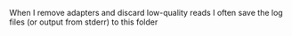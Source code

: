 When I remove adapters and discard low-quality reads I often save the log files (or output from stderr)  to this folder
